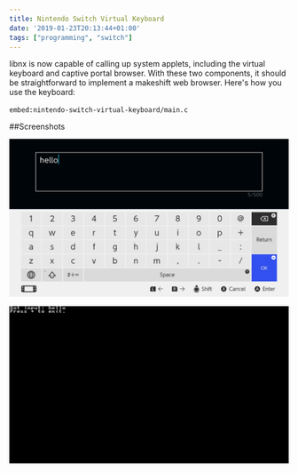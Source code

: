 ```yaml
---
title: Nintendo Switch Virtual Keyboard
date: '2019-01-23T20:13:44+01:00'
tags: ["programming", "switch"]
---
```


libnx is now capable of calling up system applets, including the virtual keyboard and captive portal browser. With these
two components, it should be straightforward to implement a makeshift web browser. <!-- jump -->Here's how you use the keyboard:

`embed:nintendo-switch-virtual-keyboard/main.c`

##Screenshots

![Text input](./2019012320041100-50E2A11CE4BDDC72EF99DF78315D4938.jpg)

![Printing it out](./2019012320041700-DA63280140B1530CD17755515D814CFE.jpg)
